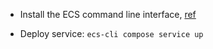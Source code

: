- Install the ECS command line interface, [ref](https://docs.aws.amazon.com/AmazonECS/latest/developerguide/ECS_CLI_installation.html)

- Deploy service: `ecs-cli compose service up`
